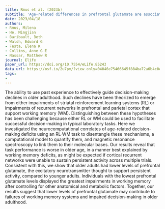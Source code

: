 ```yaml
---
title: Rmus et al. (2023b)
subtitle: 'Age-related differences in prefrontal glutamate are associated with increased working memory decay that gives the appearance of learning deficits'
date: 2023/04/18
authors:
- Rmus, Milena
- He, Mingjian
- Baribault, Beth
- Walsh, Edward G
- Festa, Elena K
- Collins, Anne G E
- Nassar, Matthew R
journal: Elife
paper_url: https://doi.org/10.7554/eLife.85243
data_url: https://osf.io/2u7pm/?view_only=04046e75466645f884ba72a6b4c0e5e9
tags:
-
---
```


The ability to use past experience to effectively guide decision-making declines in older adulthood. Such declines have been theorized to emerge from either impairments of striatal reinforcement learning systems (RL) or impairments of recurrent networks in prefrontal and parietal cortex that support working memory (WM). Distinguishing between these hypotheses has been challenging because either RL or WM could be used to facilitate successful decision-making in typical laboratory tasks. Here we investigated the neurocomputational correlates of age-related decision-making deficits using an RL-WM task to disentangle these mechanisms, a computational model to quantify them, and magnetic resonance spectroscopy to link them to their molecular bases. Our results reveal that task performance is worse in older age, in a manner best explained by working memory deficits, as might be expected if cortical recurrent networks were unable to sustain persistent activity across multiple trials. Consistent with this, we show that older adults had lower levels of prefrontal glutamate, the excitatory neurotransmitter thought to support persistent activity, compared to younger adults. Individuals with the lowest prefrontal glutamate levels displayed the greatest impairments in working memory after controlling for other anatomical and metabolic factors. Together, our results suggest that lower levels of prefrontal glutamate may contribute to failures of working memory systems and impaired decision-making in older adulthood.
